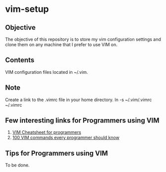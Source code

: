 vim-setup
=========

Objective
---------
The objective of this repository is to store my vim configuration settings and clone them on any machine that I prefer to use VIM on.


Contents
--------
VIM configuration files located in ~/.vim.

Note
----
Create a link to the .vimrc file in your home directory.
    ln -s ~/.vim/.vimrc ~/.vimrc


Few interesting links for Programmers using VIM
-----------------------------------------------
1. [VIM Cheatsheet for programmers](http://michael.peopleofhonoronly.com/vim/)
2. [100 VIM commands every programmer should know](http://www.catswhocode.com/blog/100-vim-commands-every-programmer-should-know)


Tips for Programmers using VIM
------------------------------
To be done.

